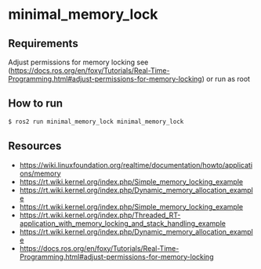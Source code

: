 # minimal_memory_lock

## Requirements 

Adjust permissions for memory locking see (https://docs.ros.org/en/foxy/Tutorials/Real-Time-Programming.html#adjust-permissions-for-memory-locking)
 or run as root

## How to run

```bash
$ ros2 run minimal_memory_lock minimal_memory_lock
```

## Resources

- https://wiki.linuxfoundation.org/realtime/documentation/howto/applications/memory
- https://rt.wiki.kernel.org/index.php/Simple_memory_locking_example
- https://rt.wiki.kernel.org/index.php/Dynamic_memory_allocation_example
- https://rt.wiki.kernel.org/index.php/Simple_memory_locking_example
- https://rt.wiki.kernel.org/index.php/Threaded_RT-application_with_memory_locking_and_stack_handling_example
- https://rt.wiki.kernel.org/index.php/Dynamic_memory_allocation_example
- https://docs.ros.org/en/foxy/Tutorials/Real-Time-Programming.html#adjust-permissions-for-memory-locking